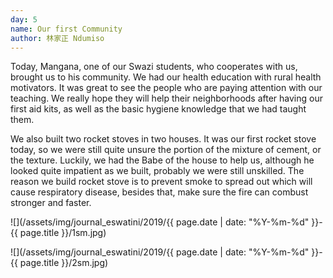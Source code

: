 ```yaml
---
day: 5
name: Our first Community
author: 林家正 Ndumiso
---
```

Today, Mangana, one of our Swazi students, who cooperates with us, brought us to his community. We had our health education with rural health motivators. It was great to see the people who are paying attention with our teaching. We really hope they will help their neighborhoods after having our first aid kits, as well as the basic hygiene knowledge that we had taught them.

We also built two rocket stoves in two houses. It was our first rocket stove today, so we were still quite unsure the portion of the mixture of cement, or the texture. Luckily, we had the Babe of the house to help us, although he looked quite impatient as we built, probably we were still unskilled. The reason we build rocket stove is to prevent smoke to spread out which will cause respiratory disease, besides that, make sure the fire can combust stronger and faster.

![](/assets/img/journal_eswatini/2019/{{ page.date | date: "%Y-%m-%d" }}-{{ page.title }}/1sm.jpg)

![](/assets/img/journal_eswatini/2019/{{ page.date | date: "%Y-%m-%d" }}-{{ page.title }}/2sm.jpg)